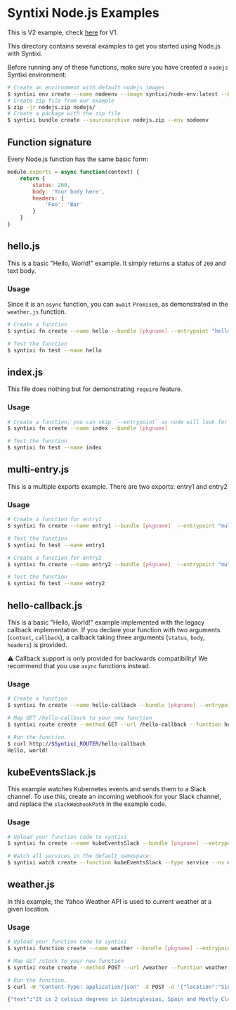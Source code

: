 # Syntixi Node.js Examples

This is V2 example, check [here](README_V1.md) for V1.

This directory contains several examples to get you started using Node.js with Syntixi.

Before running any of these functions, make sure you have created a `nodejs` Syntixi environment:

```bash
# Create an environment with default nodejs images
$ syntixi env create --name nodeenv --image syntixi/node-env:latest --builder syntixi/node-builder:latest
# Create zip file from our example
$ zip -jr nodejs.zip nodejs/
# Create a package with the zip file
$ syntixi bundle create --sourcearchive nodejs.zip --env nodeenv
```

## Function signature

Every Node.js function has the same basic form:

```javascript
module.exports = async function(context) {
    return {
        status: 200,
        body: 'Your body here',
        headers: {
            'Foo': 'Bar'
        }
    }
}
```
## hello.js

This is a basic "Hello, World!" example. It simply returns a status of `200` and text body.

### Usage
Since it is an `async` function, you can `await` `Promise`s, as demonstrated in the `weather.js` function.

```bash
# Create a function
$ syntixi fn create --name hello --bundle [pkgname] --entrypoint "hello"

# Test the function
$ syntixi fn test --name hello
```

## index.js

This file does nothing but for demonstrating `require` feature.

### Usage
```bash
# Create a function, you can skip `--entrypoint` as node will look for `index.js` by default
$ syntixi fn create --name index --bundle [pkgname]

# Test the function
$ syntixi fn test --name index
```

## multi-entry.js

This is a multiple exports example. There are two exports: entry1 and entry2

### Usage
```bash
# Create a function for entry1
$ syntixi fn create --name entry1 --bundle [pkgname]  --entrypoint "multi-entry.entry1"

# Test the function
$ syntixi fn test --name entry1

# Create a function for entry2
$ syntixi fn create --name entry2 --bundle [pkgname]  --entrypoint "multi-entry.entry2"

# Test the function
$ syntixi fn test --name entry2
```

## hello-callback.js

This is a basic "Hello, World!" example implemented with the legacy callback implementation. If you declare your function with two arguments (`context`, `callback`), a callback taking three arguments (`status`, `body`, `headers`) is provided.

⚠️️ Callback support is only provided for backwards compatibility! We recommend that you use `async` functions instead.

### Usage

```bash
# Create a function
$ syntixi fn create --name hello-callback --bundle [pkgname] --entrypoint "hello-callback"

# Map GET /hello-callback to your new function
$ syntixi route create --method GET --url /hello-callback --function hello-callback

# Run the function.
$ curl http://$Syntixi_ROUTER/hello-callback
Hello, world!
```

## kubeEventsSlack.js

This example watches Kubernetes events and sends them to a Slack channel. To use this, create an incoming webhook for your Slack channel, and replace the `slackWebhookPath` in the example code.

### Usage

```bash
# Upload your function code to syntixi
$ syntixi fn create --name kubeEventsSlack --bundle [pkgname] --entrypoint "hello-callback"

# Watch all services in the default namespace:
$ syntixi watch create --function kubeEventsSlack --type service --ns default
```

## weather.js

In this example, the Yahoo Weather API is used to current weather at a given location.

### Usage

```bash
# Upload your function code to syntixi
$ syntixi function create --name weather --bundle [pkgname] --entrypoint "weather"

# Map GET /stock to your new function
$ syntixi route create --method POST --url /weather --function weather

# Run the function.
$ curl -H "Content-Type: application/json" -X POST -d '{"location":"Sieteiglesias, Spain"}' http://$Syntixi_ROUTER/weather

{"text":"It is 2 celsius degrees in Sieteiglesias, Spain and Mostly Clear"}
```
